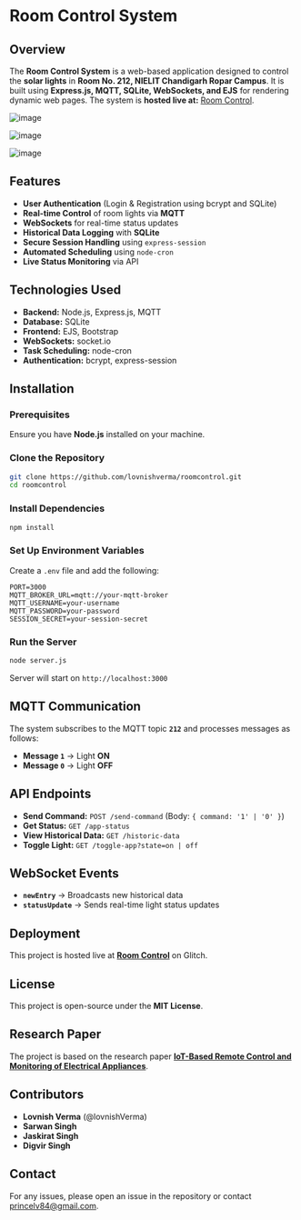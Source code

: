 # Room Control System

## Overview
The **Room Control System** is a web-based application designed to control the **solar lights** in **Room No. 212, NIELIT Chandigarh Ropar Campus**. It is built using **Express.js, MQTT, SQLite, WebSockets, and EJS** for rendering dynamic web pages. 
The system is **hosted live at:** [Room Control](https://roomcontrol.glitch.me/).


![image](https://github.com/user-attachments/assets/8f57326f-4c63-4de8-9d38-3f43c372ed12)

![image](https://github.com/user-attachments/assets/faeb76e3-091a-49d5-a802-763dcacf2baa)

![image](https://github.com/user-attachments/assets/433e4874-f79b-4b61-82bf-d0417d490a24)


## Features
- **User Authentication** (Login & Registration using bcrypt and SQLite)
- **Real-time Control** of room lights via **MQTT**
- **WebSockets** for real-time status updates
- **Historical Data Logging** with **SQLite**
- **Secure Session Handling** using `express-session`
- **Automated Scheduling** using `node-cron`
- **Live Status Monitoring** via API

## Technologies Used
- **Backend:** Node.js, Express.js, MQTT
- **Database:** SQLite
- **Frontend:** EJS, Bootstrap
- **WebSockets:** socket.io
- **Task Scheduling:** node-cron
- **Authentication:** bcrypt, express-session

## Installation
### Prerequisites
Ensure you have **Node.js** installed on your machine.

### Clone the Repository
```bash
git clone https://github.com/lovnishverma/roomcontrol.git
cd roomcontrol
```

### Install Dependencies
```bash
npm install
```

### Set Up Environment Variables
Create a `.env` file and add the following:
```
PORT=3000
MQTT_BROKER_URL=mqtt://your-mqtt-broker
MQTT_USERNAME=your-username
MQTT_PASSWORD=your-password
SESSION_SECRET=your-session-secret
```

### Run the Server
```bash
node server.js
```
Server will start on `http://localhost:3000`

## MQTT Communication
The system subscribes to the MQTT topic **`212`** and processes messages as follows:
- **Message `1`** → Light **ON**
- **Message `0`** → Light **OFF**

## API Endpoints
- **Send Command:** `POST /send-command` (Body: `{ command: '1' | '0' }`)
- **Get Status:** `GET /app-status`
- **View Historical Data:** `GET /historic-data`
- **Toggle Light:** `GET /toggle-app?state=on | off`

## WebSocket Events
- **`newEntry`** → Broadcasts new historical data
- **`statusUpdate`** → Sends real-time light status updates

## Deployment
This project is hosted live at **[Room Control](https://roomcontrol.glitch.me/)** on Glitch.

## License
This project is open-source under the **MIT License**.

## Research Paper
The project is based on the research paper **[IoT-Based Remote Control and Monitoring of Electrical Appliances](https://journal.nielit.edu.in/index.php/01/article/view/107)**.

## Contributors
- **Lovnish Verma** (@lovnishVerma)
- **Sarwan Singh**
- **Jaskirat Singh**
- **Digvir Singh**

## Contact
For any issues, please open an issue in the repository or contact [princelv84@gmail.com](mailto:princelv84@gmail.com).

